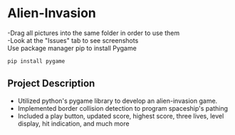 # Alien-Invasion
-Drag all pictures into the same folder in order to use them\
-Look at the "Issues" tab to see screenshots\
Use package manager pip to install Pygame
```bash
pip install pygame
```

## Project Description
- Utilized python's pygame library to develop an alien-invasion game.
- Implemented border collision detection to program spaceship's pathing
- Included a play button, updated score, highest score, three lives, level display, hit indication, and much more
